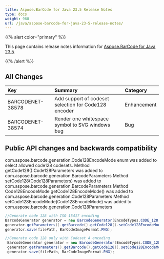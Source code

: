 ```yaml
---
title: Aspose.BarCode for Java 23.5 Release Notes
type: docs
weight: 960
url: /java/aspose-barcode-for-java-23-5-release-notes/
---
```


{{% alert color="primary" %}}

This page contains release notes information for [Aspose.BarCode for Java 23.5](https://downloads.aspose.com/barcode/java/new-releases/aspose.barcode-for-java-23.5/).

{{% /alert %}}
## **All Changes**

|**Key**|**Summary**|**Category**|
| :- | :- | :- |
|BARCODENET-38578|Add support of codeset selection for Code128 encoder|Enhancement|
|BARCODENET-38574|Render one whitespace symbol to SVG windows bug|Bug|

## Public API changes and backwards compatibility

com.aspose.barcode.generation.Code128EncodeMode enum was added to select allowed code128 codesets.
Method getCode128():Code128Parameters was added to com.aspose.barcode.generation.BarcodeParameters
Method setCode128(Code128Parameters) was added to com.aspose.barcode.generation.BarcodeParameters
Method Code128EncodeMode getCode128EncodeMode() was added to com.aspose.barcode.generation.Code128Parameters
Method setCode128EncodeMode(Code128EncodeMode) was added to com.aspose.barcode.generation.Code128Parameters

```java
//Generate code 128 with ISO 15417 encoding
BarcodeGenerator generator = new BarcodeGenerator(EncodeTypes.CODE_128, "ABCD1234567890");
generator.getParameters().getBarcode().getCode128().setCode128EncodeMode(Code128EncodeMode.AUTO);
generator.save(filePath, BarCodeImageFormat.PNG);

//Generate code 128 only with Codeset A encoding
 BarcodeGenerator generator = new BarcodeGenerator(EncodeTypes.CODE_128, "ABCD1234567890");
 generator.getParameters().getBarcode().getCode128().setCode128EncodeMode(Code128EncodeMode.CODE_A);
 generator.save(filePath, BarCodeImageFormat.PNG);
```
